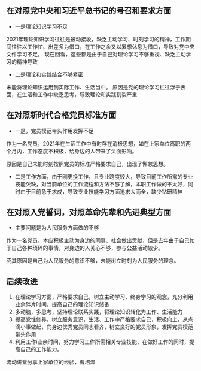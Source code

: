 ## 在对照党中央和习近平总书记的号召和要求方面

- 一是理论知识学习不足

2021年理论知识学习往往是被动接收，缺乏主动学习、时刻学习的精神，工作期间往往以工作忙、出差多为借口，在工作之余又以累想休息为借口，导致对党中央文件学习不足，
现在回看，这些都是由于自己对理论学习不够重视、缺乏主动学习的精神导致

- 二是理论和实践结合不够紧密

未能将理论知识运用到实际工作、生活当中。
原因是党的理论学习往往浮于表面，在生活和工作中缺乏思考，导致理论和实践割裂严重

## 在对照新时代合格党员标准方面
- 一是，党员模范带头作用发挥不足

作为一名党员，2021年在生活工作中有时存在消极思想，如在上家单位离职的两个月内，工作态度不积极，给身边的人带来了负面影响。

原因是自己未能时刻按照党员的标准严格要求自己，出现了懈怠思想。

- 二是工作方面，由于刚更换工作，且专业跨度较大，导致目前工作所需的专业技能欠缺，对当前单位的工作流程和方法不够了解，本职工作做的不太好，同时由于目前急于求成，导致专业技能学习方面追求大而全，缺少钻研精神

## 在对照入党誓词，对照革命先辈和先进典型方面

- 主要问题是为人民服务方面做的不够

作为一名党员，本应积极主动为身边的同事、社会做出贡献，但是去年由于自己忙于自己各种琐碎的事情，对身边的人关心不够，参与公益活动较少。

究其原因是自己为人民服务的意识不够，未能树立时刻为人民服务的理念。

## 后续改进

1. 在理论学习方面，严格要求自己，树立主动学习、终身学习的观念，充分利用业余碎片时间，提高自己的理论知识储备
2. 多动脑，多思考，坚持理论联系实践，将理论知识转化为工作、生活能力
3. 提高党性修养，树立服务意识，生活、工作中严格要求自己，积极向上，从点滴小事做起，向身边优秀党员同志看齐，树立良好的党员形象，发挥党员模范带头作用
4. 利用工作i业余时间，努力学习工作所需相关专业技能，在做好工作的同时，提高自己的工作能力。


流动讲堂分享上家单位的经验，曹培泽




